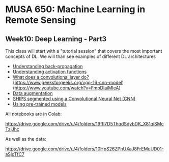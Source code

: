 # MUSA 650: Machine Learning in Remote Sensing

## Week10: Deep Learning - Part3

This class will start with a "tutorial session" that covers the most important concepts of DL.
We will than see examples of different DL architectures

- [Understanding back-propagation](https://towardsdatascience.com/understanding-backpropagation-algorithm-7bb3aa2f95fd)
- [Understanding activation functions](https://medium.com/the-theory-of-everything/understanding-activation-functions-in-neural-networks-9491262884e0)
- [What does a convolutional layer do?](DL_VisConvFilters.ipynb) (https://www.geeksforgeeks.org/vgg-16-cnn-model) (https://www.youtube.com/watch?v=FmpDIaiMIeA)
- [Data augmentation](DLBasics_KerasDataAugmentation_Application.ipynb)
- [SHIPS segmented using a Convolutional Neural Net (CNN)](DLBasics_SHIPS.ipynb)
- [Using pre-trained models](DLBasics_TransferLearning.ipynb)

All notebooks are in Colab:

 https://drive.google.com/drive/u/4/folders/19ffl7D5ThqdSdybDK_X81qiSMcTzjJhc 

As well as the data:

 https://drive.google.com/drive/u/4/folders/10HpS26ZPhUXaJ8FrEMuUD01-aSjoTfC7
